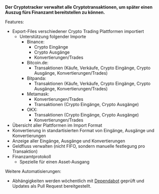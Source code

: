 **Der Cryptotracker verwaltet alle Cryptotransaktionen, um später einen Auszug fürs Finanzamt bereitstellen zu können.**

Features:
- Export-Files verschiedener Crypto Trading Plattformen importiert
  - Unterstützung folgender Importe
    - Binance:
      - Crypto Eingänge
      - Crypto Ausgänge
      - Konvertierungen/Trades
    - Bitcoin.de:
      - Transaktionen (Käufe, Verkäufe, Crypto Eingänge, Crypto Ausgänge, Konvertierungen/Trades)
    - Bitpanda:
      - Transaktionen (Käufe, Verkäufe, Crypto Eingänge, Crypto Ausgänge, Konvertierungen/Trades)
    - Metamask:
      - Konvertierungen/Trades
      - Transaktionen (Crypto Eingänge, Crypto Ausgänge)
    - OKX:
      - Transaktionen (Crypto Eingänge, Crypto Ausgänge)
      - Konvertierungen/Trades
- Übersicht aller Plattformen im Import Format
- Konvertierung in standartisierten Format von Eingänge, Ausgänge und Konvertierungen
- Anzeige aller Eingänge, Ausgänge und Konvertierungen
- Geldfluss verwalten (nicht FIFO, sondern manuelle festlegung pro Transaktion)
- Finanzamtprotokoll
  - Spezielle für einen Asset-Ausgang

Weitere Automatisierungen:
- Abhängigkeiten werden wöchentlich mit [Dependabot](https://docs.github.com/de/code-security/dependabot/dependabot-version-updates/configuration-options-for-dependency-updates) geprüft und Updates
  als Pull Request bereitgestellt.


